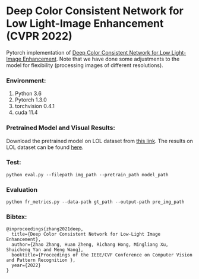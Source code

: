 # Deep Color Consistent Network for Low Light-Image Enhancement (CVPR 2022)

Pytorch implementation of [Deep Color Consistent Network for Low Light-Image Enhancement](https://openaccess.thecvf.com/content/CVPR2022/papers/Zhang_Deep_Color_Consistent_Network_for_Low-Light_Image_Enhancement_CVPR_2022_paper.pdf).
Note that we have done some adjustments to the model for flexibility (processing images of different resolutions).

### Environment:
1. Python 3.6 
2. Pytorch 1.3.0
3. torchvision 0.4.1
4. cuda 11.4

### Pretrained Model and Visual Results: 
Download the pretrained model on LOL dataset from [this link](https://drive.google.com/u/0/uc?id=134wM6wz0GdC6QXaeyrtQy6tyHpuRZ8Jp&export=download). The results on LOL dataset can be found [here](https://github.com/Ian0926/DCC-Net/tree/main/results).

### Test:
`python eval.py --filepath img_path --pretrain_path model_path`

### Evaluation
`python fr_metrics.py --data-path gt_path --output-path pre_img_path`

### Bibtex:
```
@inproceedings{zhang2021deep,
  title={Deep Color Consistent Network for Low-Light Image Enhancement},
  author={Zhao Zhang, Huan Zheng, Richang Hong, Mingliang Xu, Shuicheng Yan and Meng Wang},
  booktitle={Proceedings of the IEEE/CVF Conference on Computer Vision and Pattern Recognition },
  year={2022}
}
```
